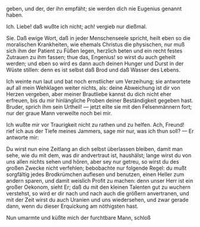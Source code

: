 <a name="99"></a>

geben, und der, der ihn empfäht; sie werden dich nie Eugenius 
genannt haben.

Ich. Liebe! daß wußte ich nicht; ach! vergieb nur dießmal.

Sie. Daß ewige Wort, daß in jeder Menschenseele 
spricht, heilt eben so die moralischen Krankheiten, wie ehemals 
Christus die physischen, nur muß sich ihm der Patient 
zu Füßen legen, herzlich beten und ein recht festes
Zutrauen zu ihm fassen; thue das, Engenius! so wirst
du auch geheilt werden; und eben so wird es dann auch
deinen Hunger und Durst in der Wüste stillen: denn es
ist selbst daß Brod und daß Wasser des Lebens.

Ich weinte nun laut und bat noch ernstlicher um Verzeihung; 
sie antwortete auf all mein Wehklagen weiter nichts,
als: deine Abweichung ist dir von Herzen vergeben, aber
meiner Brautliebe kannst du dich nicht eher erfreuen, bis
du mir hinlängliche Proben deiner Beständigkeit gegeben
hast. Bruder, sprich ihm sein Urtheil! — jetzt eilte sie 
mit den Felsenmännern fort; nur der graue Mann verweilte
noch bei mir.

Ich wußte mir vor Traurigkeit nicht zu rathen und zu
helfen. Ach, Freund! rief ich aus der Tiefe meines Jammers, 
sage mir nur, was ich thun soll? — Er antworte mir:

Du wirst nun eine Zeitlang an dich selbst überlassen bleiben, 
damit man sehe, wie du mit dem, was dir andvertraut ist, 
haushälst; lange wirst du von uns allen nichts
sehen und hören, aber sey nur getreu, so wirst du des großen 
Zwecke nicht verfehlen; bebobachte nur folgende Regel:
du mußt sorgfältig jedes Brodkrümchen auflesen und benutzen, 
einen Heller zum andern sparen, und damit weislich 
Profit zu machen: denn unser Herr ist ein großer Oekonom, 
sieht Er; daß du mit den kleinen Talenten gut zu
wuchern verstehst, so wird er dir nach und nach auch die
größern anvertranen, und mit der Zeit wirst du auch Uranien 
und uns wiedersehen, und zwar gerade dann, wenn
du dieser Erquickung am nöthigsten hast.

Nun umarmte und küßte mich der furchtbare Mann, schloß

